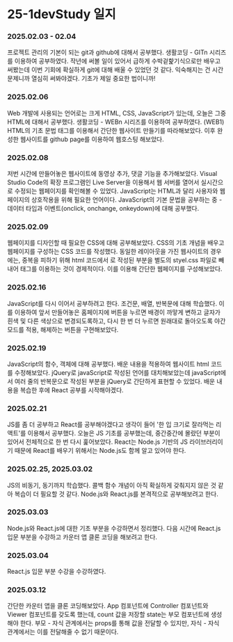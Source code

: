 # 25-1devStudy 일지

### 2025.02.03 - 02.04

프로젝트 관리의 기본이 되는 git과 github에 대해서 공부했다.
생활코딩 - GITn 시리즈를 이용하여 공부하였다.
작년에 써볼 일이 있어서 급하게 수박겉핥기식으로만 배우고 써봤는데 이번 기회에 확실하게 git에 대해 배울 수 있었던 것 같다.
익숙해지는 건 시간 문제니까 열심히 써봐야겠다. 기초가 제일 중요한 법이니까! 

### 2025.02.06

Web 개발에 사용되는 언어로는 크게 HTML, CSS, JavaScript가 있는데, 오늘은 그중 HTML에 대해서 공부했다.
생활코딩 - WEBn 시리즈를 이용하여 공부하였다. (WEB1)
HTML의 기초 문법 태그를 이용해서 간단한 웹사이트 만들기를 따라해보았다.
이후 완성한 웹사이트를 github page를 이용하여 웹호스팅 해보았다.

### 2025.02.08

저번 시간에 만들어놓은 웹사이트에 동영상 추가, 댓글 기능을 추가해보았다.
Visual Studio Code의 확장 프로그램인 Live Server을 이용해서 웹 서버를 열어서 실시간으로 수정되는 웹페이지를 확인해볼 수 있었다.
JavaScript는 HTML과 달리 사용자와 웹페이지의 상호작용을 위해 필요한 언어이다. 
JavaScript의 기본 문법을 공부하는 중 - 데이터 타입과 이벤트(onclick, onchange, onkeydown)에 대해 공부했다.

### 2025.02.09

웹페이지를 디자인할 때 필요한 CSS에 대해 공부해보았다.
CSS의 기초 개념을 배우고 웹페이지를 구성하는 CSS 코드를 작성했다.
동일한 레이아웃을 가진 웹사이트의 경우에는, 중복을 피하기 위해 html 코드에서 <style> </style>로 작성된 부분을 별도의 styel.css 파일로 빼내어 <link> 태그를 이용하는 것이 경제적이다.
이를 이용해 간단한 웹페이지를 구성해보았다.

### 2025.02.16
JavaScript를 다시 이어서 공부하려고 한다. 조건문, 배열, 반복문에 대해 학습했다.
이를 이용하여 앞서 만들어놓은 홈페이지에 버튼을 누르면 배경이 까맣게 변하고 글자가 흰색 및 다른 색상으로 변경되도록하고, 다시 한 번 더 누르면 원래대로 돌아오도록
야간모드를 적용, 해제하는 버튼을 구현해보았다.

### 2025.02.19
JavaScript의 함수, 객체에 대해 공부했다.
배운 내용을 적용하여 웹사이트 html 코드를 수정해보았다.
jQuery로 javaScript로 작성된 언어를 대치해보았는데 javaScript에서 여러 줄의 반복문으로 작성된 부분을 jQuery로 간단하게 표현할 수 있었다.
배운 내용을 복습한 후에 React 공부를 시작해야겠다.

### 2025.02.21
JS를 좀 더 공부하고 React를 공부해야겠다고 생각이 들어 '한 입 크기로 잘라먹는 리액트'를 이용해서 공부했다.
오늘은 JS 기초를 공부했는데, 중간중간에 몰랐던 부분이 있어서 전체적으로 한 번 다시 훑어보았다.
React는 Node.js 기반의 JS 라이브러리이기 때문에 React를 배우기 위해서는 Node.js도 함께 알고 있어야 한다.

### 2025.02.25, 2025.03.02
JS의 비동기, 동기까지 학습했다. 콜백 함수 개념이 아직 확실하게 갖춰지지 않은 것 같아 복습이 더 필요할 것 같다.
Node.js와 React.js를 본격적으로 공부해보려고 한다.

### 2025.03.03
Node.js와 React.js에 대한 기초 부분을 수강하면서 정리했다. 
다음 시간에 React.js 입문 부분을 수강하고 카운터 앱 클론 코딩을 해보려고 한다.

### 2025.03.04
React.js 입문 부분 수강을 수강하였다.

### 2025.03.12
간단한 카운터 앱을 클론 코딩해보았다.
App 컴포넌트에 Controller 컴포넌트와 Viewer 컴포넌트를 갖도록 했는데, count 값을 저장할 state는 부모 컴포넌트에 생성해야 한다. 부모 - 자식 관계에서는 props를 통해 값을 전달할 수 있지만, 자식 - 자식 관계에서는 이를 전달해줄 수 없기 때문이다.
